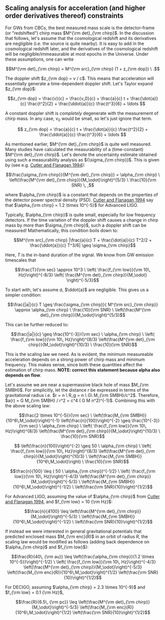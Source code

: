 ## Scaling analysis for acceleration (and higher order derivatives thereof) constraints

For GWs from CBCs, the best measured mass scale is the detector-frame (or "redshifted") chirp mass $`M^{\rm det}_{\rm chirp}`$. In the discussion that follows, let's assume that the cosmological redshift and its derivatives are negligible (i.e. the source is quite nearby). It is easy to add in the cosmological redshift later, and the derivatives of the cosmological redshift will be negligible/immeasurable at most epochs in the Universe. Under these assumptions, one can write

```math
M^{\rm det}_{\rm chirp} = M^{\rm src}_{\rm chirp} (1 + z_{\rm dop}) \ .
```

The doppler shift $z_{\rm dop} = v / c$. This means that acceleration will essentially generate a time-dependent doppler shift. Let's Taylor expand $z_{\rm dop}$:

$$z_{\rm dop} = \frac{v}{c} = \frac{v_0}{c} + \frac{a}{c} t + \frac{\dot{a}}{c} \frac{t^2}{2} + \frac{\ddot{a}}{c} \frac{t^3}{6} + \ldots $$

A constant doppler shift is _completely_ degenerate with the measurement of chirp mass. In any case, $v_0$ would be small, so let's just ignore that term.

$$ z_{\rm dop} = \frac{a}{c} t + \frac{\dot{a}}{c} \frac{t^2}{2} + \frac{\ddot{a}}{c} \frac{t^3}{6} + \ldots $$

As mentioned earlier, $`M^{\rm det}_{\rm chirp}`$ is quite well measured. Many studies have calculated the measurability of a (time-constant) $`M^{\rm det}_{\rm chirp}`$. Let's denote the uncertainty estimate obtained using such a measurability analysis as $`{\sigma_{\rm chirp}}`$. This is given by (see e.g. [Cutler and Flanagan 1994](https://arxiv.org/abs/gr-qc/9402014)):

```math
\frac{\sigma_{\rm chirp}}{M^{\rm det}_{\rm chirp}} = \alpha_{\rm chirp} \ \left(\frac{M^{\rm det}_{\rm chirp}}{M_\odot}\right)^{5/3} \  \frac{10}{\rm SNR} \, ,
```
where $\alpha_{\rm chirp}$ is a constant that depends on the properties of the detector power spectral density (PSD). [Cutler and Flanagan 1994](https://arxiv.org/abs/gr-qc/9402014) say that $\alpha_{\rm chirp} = 1.2 \times 10^{-5}$ for Advanced LIGO.

Typically, $\alpha_{\rm chirp}$ is quite small, especially for low frequency detectors. If the time variation of the doppler shift causes a change in chirp mass by more than $\sigma_{\rm chirp}$, such a doppler shift can be measured! Mathematically, this condition boils down to:

```math
M^{\rm src}_{\rm chirp} |\frac{a}{c} T + \frac{\dot{a}}{c} T^2/2 + \frac{\ddot{a}}{c} T^3/6| \geq \sigma_{\rm chirp}
```

Here, $T$ is the in-band duration of the signal. We know from GW emission timescales that 

```math
\frac{T}{\rm sec} \approx  10^3 \ \left(  \frac{f_{\rm low}}{\rm 10\, Hz}\right)^{-8/3} \left( \frac{M^{\rm det}_{\rm chirp}}{M_\odot} \right)^{-5/3}
```

To start with, let's assume $\dot{a}$, $\ddot{a}$ are negligible. This gives us a simpler condition:

```math
\frac{|a|}{c} T \geq \frac{\sigma_{\rm chirp}}{ M^{\rm src}_{\rm chirp}} \approx \alpha_{\rm chirp} \ \frac{10}{\rm SNR} \ \left(\frac{M^{\rm det}_{\rm chirp}}{M_\odot}\right)^{5/3}
```

This can be further reduced to:
```math
\frac{|a|}{c}  \geq \frac{10^{-3}}{\rm sec} \ \alpha_{\rm chirp} \  \left(  \frac{f_{\rm low}}{\rm 10\, Hz}\right)^{8/3} \left(\frac{M^{\rm det}_{\rm chirp}}{M_\odot}\right)^{10/3} \  \frac{10}{\rm SNR}
```

This is the scaling law we need. As is evident, the minimum measureable acceleration depends on a strong power of chirp mass and minimum frequency. This makes sense, since both these quantities affect the estimation of chirp mass. **NOTE: correct this statement because alpha also depends on flow**.

Let's assume we are near a supermassive black hole of mass $M_{\rm SMBH}$. For simplicitly, let the distance $r$ be expressed in terms of the gravitational radius i.e. $r = n \ R_g = n \  G\ M_{\rm SMBH}/c^2$. Therefore, $a(r) =  G M_{\rm SMBH} / r^2 = c^4 ( G M n^2)^{-1}$. Combining this with the above scaling law:

```math
\frac{2 \times 10^{-5}}{\rm sec} \ \left(\frac{M_{\rm SMBH}}{10^6\,M_\odot}\right)^{-1} \left(\frac{n}{100}\right)^{-2}    \geq \frac{10^{-3}}{\rm sec} \ \alpha_{\rm chirp} \  \left(  \frac{f_{\rm low}}{\rm 10\, Hz}\right)^{8/3} \left(\frac{M^{\rm det}_{\rm chirp}}{M_\odot}\right)^{10/3} \  \frac{10}{\rm SNR}
```

```math
 \left(\frac{n}{100}\right)^{-2}  \geq 50 \ \alpha_{\rm chirp} \  \left(  \frac{f_{\rm low}}{\rm 10\, Hz}\right)^{8/3} \left(\frac{M^{\rm det}_{\rm chirp}}{M_\odot}\right)^{10/3} \ \left(\frac{M_{\rm SMBH}}{10^6\,M_\odot}\right) \ \frac{10}{\rm SNR}
```

```math
\frac{n}{100}  \leq ( 50 \ \alpha_{\rm chirp})^{-1/2}  \  \left(  \frac{f_{\rm low}}{\rm 10\, Hz}\right)^{-4/3} \left(\frac{M^{\rm det}_{\rm chirp}}{M_\odot}\right)^{-5/3} \ \left(\frac{M_{\rm SMBH}}{10^6\,M_\odot}\right)^{-1/2} \ \left(\frac{\rm SNR}{10}\right)^{1/2}
```

For Advanced LIGO, assuming the value of $\alpha_{\rm chirp}$ from [Cutler and Flanagan 1994](https://arxiv.org/abs/gr-qc/9402014), and $f_{\rm low} = 10 {\rm Hz}$:

```math
\frac{n}{4100}  \leq  \left(\frac{M^{\rm det}_{\rm chirp}}{M_\odot}\right)^{-5/3} \ \left(\frac{M_{\rm SMBH}}{10^6\,M_\odot}\right)^{-1/2} \ \left(\frac{\rm SNR}{10}\right)^{1/2}
```

If instead we were interested in general gravitational potentials that predicted enclosed mass $M_{\rm enc}(R)$ in an orbit of radius $R$, the scaling law would be modified as follows (adding back dependence on $\alpha_{\rm chirp}$ and $f_{\rm low}$):

```math
\frac{R}{40\, {\rm au}} \leq \left(\frac{\alpha_{\rm chirp}}{1.2 \times 10^{-5}}\right)^{-1/2}  \  \left(  \frac{f_{\rm low}}{\rm 10\, Hz}\right)^{-4/3} \left(\frac{M^{\rm det}_{\rm chirp}}{M_\odot}\right)^{-5/3} \left(\frac{M_{\rm enc}(R)}{10^6\,M_\odot}\right)^{1/2} \left(\frac{\rm SNR}{10}\right)^{1/2}
```
For DECIGO, assuming $\alpha_{\rm chirp} = 2.3 \times 10^{-9}$ and $f_{\rm low} = 0.1 {\rm Hz}$,

```math
\frac{R}{6.5\, {\rm pc}} \leq   \left(\frac{M^{\rm det}_{\rm chirp}}{M_\odot}\right)^{-5/3} \left(\frac{M_{\rm enc}(R)}{10^6\,M_\odot}\right)^{1/2} \left(\frac{\rm SNR}{10}\right)^{1/2}
```
